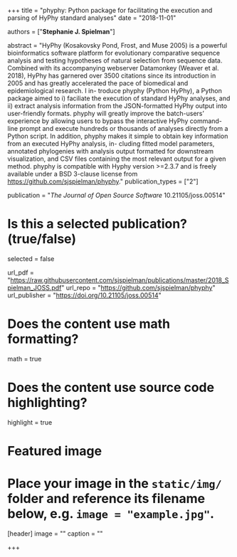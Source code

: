 +++
title = "phyphy: Python package for facilitating the execution and parsing of HyPhy standard analyses"
date = "2018-11-01"

authors = ["**Stephanie J. Spielman**"]

abstract = "HyPhy (Kosakovsky Pond, Frost, and Muse 2005) is a powerful bioinformatics software platform for evolutionary comparative sequence analysis and testing hypotheses of natural selection from sequence data. Combined with its accompanying webserver Datamonkey (Weaver et al. 2018), HyPhy has garnered over 3500 citations since its introduction in 2005 and has greatly accelerated the pace of biomedical and epidemiological research. I in- troduce phyphy (Python HyPhy), a Python package aimed to i) faciliate the execution of standard HyPhy analyses, and ii) extract analysis information from the JSON-formatted HyPhy output into user-friendly formats. phyphy will greatly improve the batch-users’ experience by allowing users to bypass the interactive HyPhy command-line prompt and execute hundreds or thousands of analyses directly from a Python script. In addition, phyphy makes it simple to obtain key information from an executed HyPhy analysis, in- cluding fitted model parameters, annotated phylogenies with analysis output formatted for downstream visualization, and CSV files containing the most relevant output for a given method. phyphy is compatible with Hyphy version >=2.3.7 and is freely available under a BSD 3-clause license from https://github.com/sjspielman/phyphy."
publication_types = ["2"]

publication = "*The Journal of Open Source Software* 10.21105/joss.00514"

# Is this a selected publication? (true/false)
selected = false

url_pdf = "https://raw.githubusercontent.com/sjspielman/publications/master/2018_Spielman_JOSS.pdf"
url_repo = "https://github.com/sjspielman/phyphy"
url_publisher = "https://doi.org/10.21105/joss.00514"
# Does the content use math formatting?
math = true

# Does the content use source code highlighting?
highlight = true

# Featured image
# Place your image in the `static/img/` folder and reference its filename below, e.g. `image = "example.jpg"`.
[header]
image = ""
caption = ""

+++

<!-- More detail can easily be written here using *Markdown* and $\rm \LaTeX$ math code. -->

